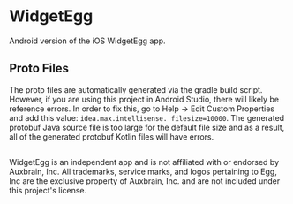 # WidgetEgg

Android version of the iOS WidgetEgg app.

## Proto Files

The proto files are automatically generated via the gradle build script. However, if you are
using this project in Android Studio, there will likely be reference errors. In order to fix
this, go to Help -> Edit Custom Properties and add this value: `idea.max.intellisense.
filesize=10000`. The generated protobuf Java source file is too large for the default file size
and as a result, all of the generated protobuf Kotlin files will have errors.

##

WidgetEgg is an independent app and is not affiliated with or endorsed by Auxbrain, Inc. All
trademarks, service marks, and logos pertaining to Egg, Inc are the exclusive property of
Auxbrain, Inc. and are not included under this project's license.

